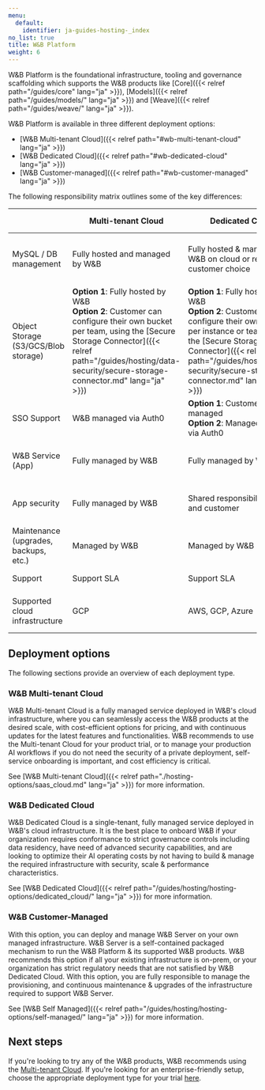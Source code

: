 ```yaml
---
menu:
  default:
    identifier: ja-guides-hosting-_index
no_list: true
title: W&B Platform
weight: 6
---
```


W&B Platform is the foundational infrastructure, tooling and governance scaffolding which supports the W&B products like [Core]({{< relref path="/guides/core" lang="ja" >}}), [Models]({{< relref path="/guides/models/" lang="ja" >}}) and [Weave]({{< relref path="/guides/weave/" lang="ja" >}}). 

W&B Platform is available in three different deployment options:

* [W&B Multi-tenant Cloud]({{< relref path="#wb-multi-tenant-cloud" lang="ja" >}})
* [W&B Dedicated Cloud]({{< relref path="#wb-dedicated-cloud" lang="ja" >}})
* [W&B Customer-managed]({{< relref path="#wb-customer-managed" lang="ja" >}})

The following responsibility matrix outlines some of the key differences:

|                                      | Multi-tenant Cloud                | Dedicated Cloud                                                     | Customer-managed |
|--------------------------------------|-----------------------------------|---------------------------------------------------------------------|------------------|
| MySQL / DB management                | Fully hosted and managed by W&B     | Fully hosted & managed by W&B on cloud or region of customer choice | Fully hosted and managed by customer |
| Object Storage (S3/GCS/Blob storage) | **Option 1**: Fully hosted by W&B<br />**Option 2**: Customer can configure their own bucket per team, using the [Secure Storage Connector]({{< relref path="/guides/hosting/data-security/secure-storage-connector.md" lang="ja" >}})  | **Option 1**: Fully hosted by W&B<br />**Option 2**: Customer can configure their own bucket per instance or team, using the [Secure Storage Connector]({{< relref path="/guides/hosting/data-security/secure-storage-connector.md" lang="ja" >}}) | Fully hosted and managed by customer |
| SSO Support                          | W&B managed via Auth0             | **Option 1**: Customer managed<br />**Option 2**: Managed by W&B via Auth0 | Fully managed by customer   |
| W&B Service (App)                    | Fully managed by W&B              | Fully managed by W&B                                                | Fully managed by customer          |
| App security                         | Fully managed by W&B              | Shared responsibility of W&B and customer                           | Fully managed by customer         |
| Maintenance (upgrades, backups, etc.)| Managed by W&B | Managed by W&B | Managed by customer |
| Support                              | Support SLA                       | Support SLA                                                         | Support SLA |
| Supported cloud infrastructure       | GCP                               | AWS, GCP, Azure                                                     | AWS, GCP, Azure, On-Prem bare-metal |

## Deployment options
The following sections provide an overview of each deployment type. 

### W&B Multi-tenant Cloud
W&B Multi-tenant Cloud is a fully managed service deployed in W&B's cloud infrastructure, where you can seamlessly access the W&B products at the desired scale, with cost-efficient options for pricing, and with continuous updates for the latest features and functionalities. W&B recommends to use the Multi-tenant Cloud for your product trial, or to manage your production AI workflows if you do not need the security of a private deployment, self-service onboarding is important, and cost efficiency is critical.

See [W&B Multi-tenant Cloud]({{< relref path="./hosting-options/saas_cloud.md" lang="ja" >}}) for more information. 

### W&B Dedicated Cloud
W&B Dedicated Cloud is a single-tenant, fully managed service deployed in W&B's cloud infrastructure. It is the best place to onboard W&B if your organization requires conformance to strict governance controls including data residency, have need of advanced security capabilities, and are looking to optimize their AI operating costs by not having to build & manage the required infrastructure with security, scale & performance characteristics.

See [W&B Dedicated Cloud]({{< relref path="/guides/hosting/hosting-options/dedicated_cloud/" lang="ja" >}}) for more information.

### W&B Customer-Managed
With this option, you can deploy and manage W&B Server on your own managed infrastructure. W&B Server is a self-contained packaged mechanism to run the W&B Platform & its supported W&B products. W&B recommends this option if all your existing infrastructure is on-prem, or your organization has strict regulatory needs that are not satisfied by W&B Dedicated Cloud. With this option, you are fully responsible to manage the provisioning, and continuous maintenance & upgrades of the infrastructure required to support W&B Server.

See [W&B Self Managed]({{< relref path="/guides/hosting/hosting-options/self-managed/" lang="ja" >}}) for more information.

## Next steps

If you're looking to try any of the W&B products, W&B recommends using the [Multi-tenant Cloud](https://wandb.ai/home). If you're looking for an enterprise-friendly setup, choose the appropriate deployment type for your trial [here](https://wandb.ai/site/enterprise-trial).